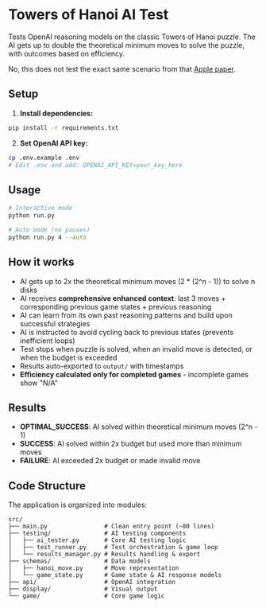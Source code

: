 # Towers of Hanoi AI Test

Tests OpenAI reasoning models on the classic Towers of Hanoi puzzle. The AI gets up to double the theoretical minimum moves to solve the puzzle, with outcomes based on efficiency.

No, this does not test the exact same scenario from that [Apple paper](https://ml-site.cdn-apple.com/papers/the-illusion-of-thinking.pdf).

## Setup

1. **Install dependencies:**
```bash
pip install -r requirements.txt
```

2. **Set OpenAI API key:**
```bash
cp .env.example .env
# Edit .env and add: OPENAI_API_KEY=your_key_here
```

## Usage

```bash
# Interactive mode
python run.py

# Auto mode (no pauses)
python run.py 4 --auto

```

## How it works

- AI gets up to 2x the theoretical minimum moves (2 * (2^n - 1)) to solve n disks
- AI receives **comprehensive enhanced context**: last 3 moves + corresponding previous game states + previous reasoning
- AI can learn from its own past reasoning patterns and build upon successful strategies
- AI is instructed to avoid cycling back to previous states (prevents inefficient loops)
- Test stops when puzzle is solved, when an invalid move is detected, or when the budget is exceeded
- Results auto-exported to `output/` with timestamps
- **Efficiency calculated only for completed games** - incomplete games show "N/A"

## Results

- **OPTIMAL_SUCCESS**: AI solved within theoretical minimum moves (2^n - 1)
- **SUCCESS**: AI solved within 2x budget but used more than minimum moves
- **FAILURE**: AI exceeded 2x budget or made invalid move

## Code Structure

The application is organized into modules:

```
src/
├── main.py                # Clean entry point (~80 lines)
├── testing/               # AI testing components
│   ├── ai_tester.py       # Core AI testing logic
│   ├── test_runner.py     # Test orchestration & game loop
│   └── results_manager.py # Results handling & export
├── schemas/               # Data models
│   ├── hanoi_move.py      # Move representation
│   └── game_state.py      # Game state & AI response models
├── api/                   # OpenAI integration
├── display/               # Visual output
└── game/                  # Core game logic
```